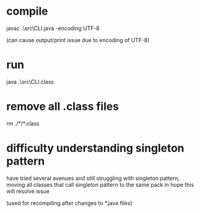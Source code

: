 # compile 
javac .\src\CLI.java -encoding UTF-8    

(can cause output/print issue due to encoding of UTF-8)

# run
java .\src\CLI.class

# remove all .class files
rm ./\*/\*.class

# difficulty understanding singleton pattern
have tried several avenues and still struggling with singleton pattern, moving all classes that call singleton pattern to the same pack in hope this will resolve issue

(used for recompiling after changes to *.java files)